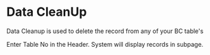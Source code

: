 # Data CleanUp
Data Cleanup is used to delete the record from any of your BC table's

Enter Table No in the Header.
System will display records in subpage.
